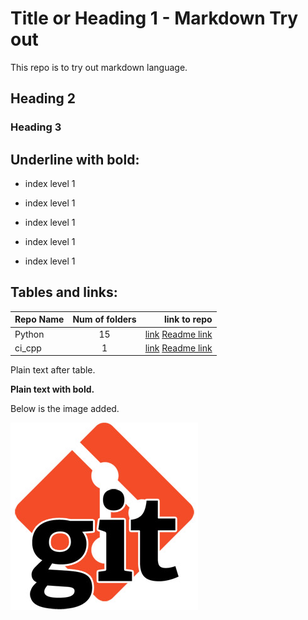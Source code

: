 # Title or Heading 1 - Markdown Try out
This repo is to try out markdown language.


## Heading 2


### Heading 3


Underline with bold:
--------------------
- index level 1

- index level 1

- index level 1

- index level 1

- index level 1


Tables and links:
-----------------
| Repo Name | Num of folders | link to repo |
| --------- |:--------------:| ------------:|
| Python    |       15       | [link](https://github.com/dhanraju/python) [Readme link](https://github.com/dhanraju/python/blob/master/README.md)|
| ci_cpp    |       1        | [link](https://github.com/dhanraju/ci_cpp) [Readme link](https://github.com/dhanraju/ci_cpp/blob/master/README.md)|

Plain text after table.

**Plain text with bold.**

Below is the image added.

![Alt](./Beginners_guide_setting_up-git.jpg)